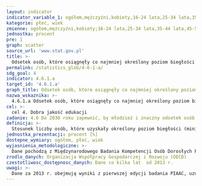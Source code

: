 ```yaml
---
layout: indicator
indicator_variable_1: ogółem,mężczyźni,kobiety,16-24 lata,25-34 lata,35-44 lata,45-54 lata,55-65 lat
kategorie: płeć, wiek
zmienne: ogółem,mężczyźni,kobiety;16-24 lata,25-34 lata,35-44 lata,45-54 lata,55-65 lat
jednostka: procent
pre: 1
graph: scatter
source_url: 'www.stat.gov.pl'
title: >-
  Odsetek osób, które osiągnęły co najmniej określony poziom biegłości w funkcjonalnej umiejętności czytania i pisania
permalink: /statistics_glob/4-6-1-a/
sdg_goal: 4
indicator: 4.6.1.a
target_id: '4.6.1.a'
graph_title: Odsetek osób, które osiągnęły co najmniej określony poziom biegłości w funkcjonalnej umiejętności czytania i pisania
nazwa_wskaznika: >-
  4.6.1.a Odsetek osób, które osiągnęły co najmniej określony poziom biegłości w funkcjonalnej umiejętności czytania i pisania
cel: >-
  cel 4. Dobra jakość edukacji
zadanie: 4.6 Do 2030 roku zapewnić, by młodzież i znaczny odsetek osób dorosłych, zarówno kobiet jak i mężczyzn, nabyła umiejętność czytania, pisania oraz liczenia
definicja: >-
  Stosunek liczby osób, które uzyskały określony poziom biegłości (minimum poziom 2) w umiejętności rozumienia tekstu do ogólnej liczby osób biorących udział w badaniu.
jednostka_prezentacji: procent [%]
dostepne_wymiary: ogółem, płeć, wiek
wyjasnienia_metodologiczne: >-
  Dane pochodzą z Międzynarodowego Badania Kompetencji Osób Dorosłych PIAAC (the Programme for the International Assessment of Adult Competencies).Badanie PIAAC pozwala na bezpośredni pomiar trzech kompetencji: rozumienia tekstu  rozumowania matematycznego  wykorzystywania technologii informacyjno-komunikacyjnych (TIK). Dodatkowo PIAAC dostarcza informacji m.in. o związku pomiędzy umiejętnościami a intensywnością ich wykorzystywania, wykształceniem, aktywnościami edukacyjnymi i sytuacją na rynku pracy.Międzynarodowe Badanie Kompetencji Osób Dorosłych PIAAC w skali międzynarodowej koordynowane jest przez Organizację Współpracy Gospodarczej i Rozwoju (OECD), a w Polsce przez Instytut Badań Edukacyjnych. W zespole zarządzającym rozwojem i implementacją badania oraz sprawującym nad nim nadzór (ang. Board of Participating Countries) Polskę reprezentował przedstawiciel Ministerstwa Edukacji Narodowej.W pierwszej rundzie badania PIAAC (2008-2013) wzięły udział 24 kraje, spośród których 22 są członkami OECD. Łącznie przebadano 166 tys. osób w wieku 16-65 lat (w tym blisko 9,4 tys. w Polsce). Prace nad koncepcją podjęto w 2008 r. W większości krajów realizacja badania obejmowała okres od sierpnia 2011 r. do marca 2012 r. Upublicznienie wyników i zakończenie pierwszej rundy PIAAC nastąpiło w październiku 2013 r. Druga runda badania (2012-2016) objęła 9 kolejnych krajów, a jej wyniki ogłoszono w czerwcu 2016 r. Obecnie trwa trzecia runda badania (2016-2019), która dotyczyć będzie następnych 6 krajów, a jej rezultaty (raport międzynarodowy i zbiory danych) mają zostać opublikowane w październiku 2023 r.W badaniu PIAAC przyjęto umowną skalę kompetencji o zakresie od 0 do 500 punktów. Skala ta została podzielona na: 6 poziomów umiejętności (od 1 do 5 oraz poniżej 1) - w rozumieniu tekstu i rozumowaniu matematycznym  4 poziomy umiejętności (od 1 do 3 oraz poniżej 1) - w wykorzystywaniu technologii informacyjno-komunikacyjnych (TIK). Im wyższy poziom, tym lepsze umiejętności. Zatem osobom o najwyższych umiejętnościach rozumienia tekstu lub rozumowania matematycznego przypisywany jest 4 lub 5 poziom umiejętności, a w zakresie wykorzystywania TIK - 3 poziom. W obu przypadkach osoby uzyskujące najsłabsze wyniki klasyfikowane są na poziomie 1 bądź poniżej 1.
zrodlo_danych: Organizacja Współpracy Gospodarczej i Rozwoju (OECD)
czestotliwosc_dostępnosc_danych: Dane co kilka lat  od 2013 r.
uwagi: >-
  Dane za 2013 r. obejmują wyniki z pierwszej edycji badania PIAAC, uzupełnione o dane z drugiej rundy (w 2016 r.).
---
```

